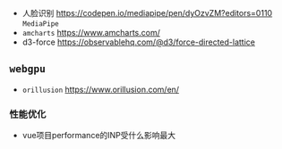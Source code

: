 - 人脸识别 https://codepen.io/mediapipe/pen/dyOzvZM?editors=0110  `MediaPipe`
-   `amcharts` https://www.amcharts.com/
-  d3-force https://observablehq.com/@d3/force-directed-lattice

## `webgpu`
-  `orillusion` https://www.orillusion.com/en/

### 性能优化
- vue项目performance的INP受什么影响最大



